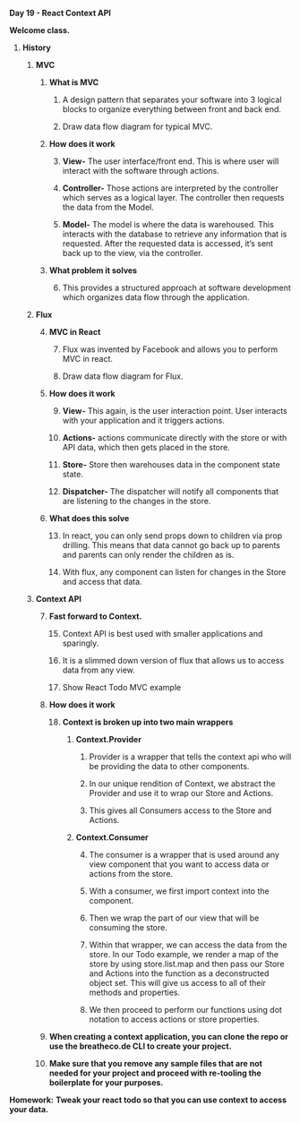 **Day 19 -  React Context API**

**Welcome class.**

1. **History**

    1. **MVC**

        1. **What is MVC**

            1. A design pattern that separates your software into 3 logical blocks to organize everything between front and back end.

            2. Draw data flow diagram for typical MVC.

        2. **How does it work**

            3. **View-** The user interface/front end. This is where user will interact with the software through actions.

            4. **Controller-** Those actions are interpreted by the controller which serves as a logical layer. The controller then requests the data from the Model.

            5. **Model-** The model is where the data is warehoused. This interacts with the database to retrieve any information that is requested. After the requested data is accessed, it’s sent back up to the view, via the controller.

        3. **What problem it solves**

            6. This provides a structured approach at software development which organizes data flow through the application.

    2. **Flux**

        4. **MVC in React**

            7. Flux was invented by Facebook and allows you to perform MVC in react.

            8. Draw data flow diagram for Flux.

        5. **How does it work**

            9. **View-** This again, is the user interaction point. User interacts with your application and it triggers actions.

            10. **Actions-** actions communicate directly with the store or with API data, which then gets placed in the store.

            11. **Store-** Store then warehouses data in the component state state.

            12. **Dispatcher-** The dispatcher will notify all components that are listening to the changes in the store.

        6. **What does this solve**

            13. In react, you can only send props down to children via prop drilling. This means that data cannot go back up to parents and parents can only render the children as is.

            14. With flux, any component can listen for changes in the Store and access that data.

    3. **Context API**

        7. **Fast forward to Context.**

            15. Context API is best used with smaller applications and sparingly.

            16. It is a slimmed down version of flux that allows us to access data from any view.

            17. Show React Todo MVC example

        8. **How does it work**

            18. **Context is broken up into two main wrappers**

                1. **Context.Provider**

                    1. Provider is a wrapper that tells the context api who will be providing the data to other components.

                    2. In our unique rendition of Context, we abstract the Provider and use it to wrap our Store and Actions.

                    3. This gives all Consumers access to the Store and Actions.

                2. **Context.Consumer**

                    4. The consumer is a wrapper that is used around any view component that you want to access data or actions from the store.

                    5. With a consumer, we first import context into the component.

                    6. Then we wrap the part of our view that will be consuming the store.

                    7. Within that wrapper, we can access the data from the store. In our Todo example, we render a map of the store by using store.list.map and then pass our Store and Actions into the function as a deconstructed object set. This will give us access to all of their methods and properties.

                    8. We then proceed to perform our functions using dot notation to access actions or store properties.

        9. **When creating a context application, you can clone the repo or use the breatheco.de CLI to create your project.**

        10. **Make sure that you remove any sample files that are not needed for your project and proceed with re-tooling the boilerplate for your purposes.**

**Homework:** **Tweak your react todo so that you can use context to access your data.**
